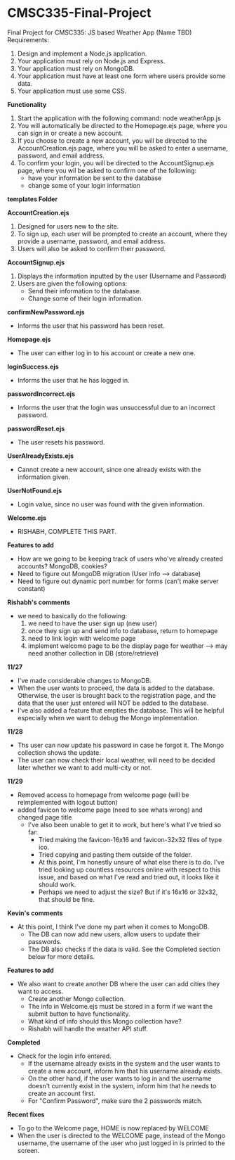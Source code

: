 # CMSC335-Final-Project
Final Project for CMSC335: JS based Weather App (Name TBD)
Requirements:
1. Design and implement a Node.js application.
2. Your application must rely on Node.js and Express.
3. Your application must rely on MongoDB.
4. Your application must have at least one form where users provide some data.
5. Your application must use some CSS.

**Functionality**
1. Start the application with the following command: node weatherApp.js
2. You will automatically be directed to the Homepage.ejs page, where you can sign in or create a new account.
3. If you choose to create a new account, you will be directed to the AccountCreation.ejs page, where you will be asked to enter a username, password, and email address.
4. To confirm your login, you will be directed to the AccountSignup.ejs page, where you wil be asked to confirm one of the following:
    - have your information be sent to the database
    - change some of your login information

**templates Folder**

**AccountCreation.ejs**
1. Designed for users new to the site.
2. To sign up, each user will be prompted to create an account, where they provide a username, password, and email address.
3. Users will also be asked to confirm their password.

**AccountSignup.ejs**
1. Displays the information inputted by the user (Username and Password)
2. Users are given the following options:
    - Send their information to the database.
    - Change some of their login information.

**confirmNewPassword.ejs**
- Informs the user that his password has been reset.

**Homepage.ejs**
- The user can either log in to his account or create a new one.

**loginSuccess.ejs**
- Informs the user that he has logged in.

**passwordIncorrect.ejs**
- Informs the user that the login was unsuccessful due to an incorrect password.

**passwordReset.ejs**
- The user resets his password.

**UserAlreadyExists.ejs**
- Cannot create a new account, since one already exists with the information given.

**UserNotFound.ejs**
- Login value, since no user was found with the given information.

**Welcome.ejs**
- RISHABH, COMPLETE THIS PART.

**Features to add**
- How are we going to be keeping track of users who've already created accounts? MongoDB, cookies?
- Need to figure out MongoDB migration (User info --> database)
- Need to figure out dynamic port number for forms (can't make server constant)

**Rishabh's comments**
- we need to basically do the following: 
    1. we need to have the user sign up (new user)
    2. once they sign up and send info to database, return to homepage
    3. need to link login with welcome page
    4. implement welcome page to be the display page for weather --> may need another collection in DB (store/retrieve)
    
**11/27**
- I've made considerable changes to MongoDB.
- When the user wants to proceed, the data is added to the database. Otherwise, the user is brought back to the registration page, and the data that the user just entered will NOT be added to the database.
- I've also added a feature that empties the database. This will be helpful especially when we want to debug the Mongo implementation.

**11/28**
- Ths user can now update his password in case he forgot it. The Mongo collection shows the update.
- The user can now check their local weather, will need to be decided later whether we want to add multi-city or not.

**11/29**
- Removed access to homepage from welcome page (will be reimplemented with logout button)
- added favicon to welcome page (need to see whats wrong) and changed page title
    - I've also been unable to get it to work, but here's what I've tried so far:
        - Tried making the favicon-16x16 and favicon-32x32 files of type ico.
        - Tried copying and pasting them outside of the folder.
        - At this point, I'm honestly unsure of what else there is to do. I've tried looking up countless resources online with respect to this issue, and based on what I've read and tried out, it looks like it should work.
        - Perhaps we need to adjust the size? But if it's 16x16 or 32x32, that should be fine.

**Kevin's comments**
- At this point, I think I've done my part when it comes to MongoDB.
    - The DB can now add new users, allow users to update their passwords.
    - The DB also checks if the data is valid. See the Completed section below for more details.

**Features to add**
- We also want to create another DB where the user can add cities they want to access.
    - Create another Mongo collection.
    - The info in Welcome.ejs must be stored in a form if we want the submit button to have functionality.
    - What kind of info should this Mongo collection have?
    - Rishabh will handle the weather API stuff.

**Completed**
- Check for the login info entered. 
    - If the username already exists in the system and the user wants to create a new account, inform him that his username already exists.
    - On the other hand, if the user wants to log in and the username doesn't currently exist in the system, inform him that he needs to create an account first.
    - For "Confirm Password", make sure the 2 passwords match.

**Recent fixes**
- To go to the Welcome page, HOME is now replaced by WELCOME
- When the user is directed to the WELCOME page, instead of the Mongo username, the username of the user who just logged in is printed to the screen.